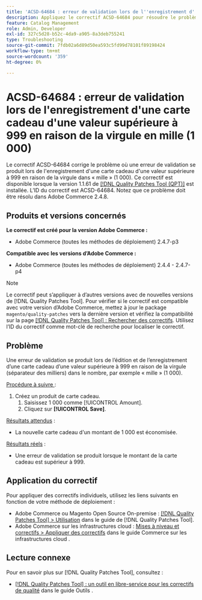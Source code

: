 ```yaml
---
title: 'ACSD-64684 : erreur de validation lors de l''enregistrement d''une carte cadeau d''une valeur supérieure à 999 en raison de la virgule en mille (1 000)'
description: Appliquez le correctif ACSD-64684 pour résoudre le problème Adobe Commerce où une erreur de validation se produit lors de l’enregistrement d’une carte cadeau d’une valeur supérieure à 999 en raison de la virgule « mille » (1 000).
feature: Catalog Management
role: Admin, Developer
exl-id: 327c5d28-b52c-4da9-a905-8a3deb755241
type: Troubleshooting
source-git-commit: 7fdb02a6d89d50ea593c5fd99d78101f89198424
workflow-type: tm+mt
source-wordcount: '359'
ht-degree: 0%

---
```


# ACSD-64684 : erreur de validation lors de l&#39;enregistrement d&#39;une carte cadeau d&#39;une valeur supérieure à 999 en raison de la virgule en mille (1 000)

Le correctif ACSD-64684 corrige le problème où une erreur de validation se produit lors de l&#39;enregistrement d&#39;une carte cadeau d&#39;une valeur supérieure à 999 en raison de la virgule dans « mille » (1 000). Ce correctif est disponible lorsque la version 1.1.61 de [[!DNL Quality Patches Tool (QPT)]](/help/tools/quality-patches-tool/quality-patches-tool-to-self-serve-quality-patches.md) est installée. L’ID du correctif est ACSD-64684. Notez que ce problème doit être résolu dans Adobe Commerce 2.4.8.

## Produits et versions concernés

**Le correctif est créé pour la version Adobe Commerce :**

* Adobe Commerce (toutes les méthodes de déploiement) 2.4.7-p3

**Compatible avec les versions d’Adobe Commerce :**

* Adobe Commerce (toutes les méthodes de déploiement) 2.4.4 - 2.4.7-p4

>[!NOTE]
>
>Le correctif peut s’appliquer à d’autres versions avec de nouvelles versions de [!DNL Quality Patches Tool]. Pour vérifier si le correctif est compatible avec votre version d’Adobe Commerce, mettez à jour le package `magento/quality-patches` vers la dernière version et vérifiez la compatibilité sur la page [[!DNL Quality Patches Tool] : Rechercher des correctifs](https://experienceleague.adobe.com/tools/commerce-quality-patches/index.html). Utilisez l’ID du correctif comme mot-clé de recherche pour localiser le correctif.

## Problème

Une erreur de validation se produit lors de l’édition et de l’enregistrement d’une carte cadeau d’une valeur supérieure à 999 en raison de la virgule (séparateur des milliers) dans le nombre, par exemple « mille » (1 000).

<u>Procédure à suivre </u> :

1. Créez un produit de carte cadeau.
   1. Saisissez 1 000 comme [!UICONTROL Amount].
   1. Cliquez sur **[!UICONTROL Save]**.

<u>Résultats attendus</u> :

* La nouvelle carte cadeau d&#39;un montant de 1 000 est économisée.

<u>Résultats réels</u> :

* Une erreur de validation se produit lorsque le montant de la carte cadeau est supérieur à 999.

## Application du correctif

Pour appliquer des correctifs individuels, utilisez les liens suivants en fonction de votre méthode de déploiement :

* Adobe Commerce ou Magento Open Source On-premise : [[!DNL Quality Patches Tool] > Utilisation](/help/tools/quality-patches-tool/usage.md) dans le guide de [!DNL Quality Patches Tool].
* Adobe Commerce sur les infrastructures cloud : [Mises à niveau et correctifs > Appliquer des correctifs](https://experienceleague.adobe.com/docs/commerce-cloud-service/user-guide/develop/upgrade/apply-patches.html) dans le guide Commerce sur les infrastructures cloud .

## Lecture connexe

Pour en savoir plus sur [!DNL Quality Patches Tool], consultez :

* [[!DNL Quality Patches Tool] : un outil en libre-service pour les correctifs de qualité](/help/tools/quality-patches-tool/quality-patches-tool-to-self-serve-quality-patches.md) dans le guide Outils .
